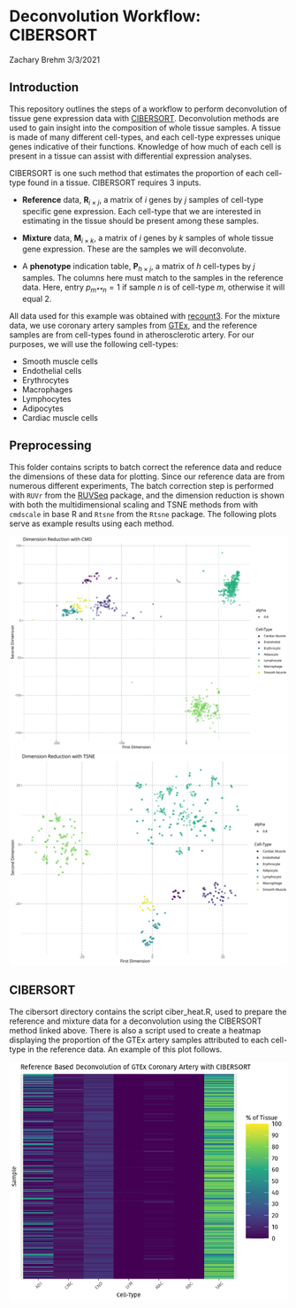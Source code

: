 Deconvolution Workflow: CIBERSORT
================
Zachary Brehm
3/3/2021

## Introduction

This repository outlines the steps of a workflow to perform
deconvolution of tissue gene expression data with
[CIBERSORT](https://cibersort.stanford.edu/). Deconvolution methods are
used to gain insight into the composition of whole tissue samples. A
tissue is made of many different cell-types, and each cell-type
expresses unique genes indicative of their functions. Knowledge of how
much of each cell is present in a tissue can assist with differential
expression analyses.

CIBERSORT is one such method that estimates the proportion of each
cell-type found in a tissue. CIBERSORT requires 3 inputs.

-   **Reference** data, **R**<sub>*i* × *j*</sub>, a matrix of *i* genes
    by *j* samples of cell-type specific gene expression. Each cell-type
    that we are interested in estimating in the tissue should be present
    among these samples.

-   **Mixture** data, **M**<sub>*i* × *k*</sub>, a matrix of *i* genes
    by *k* samples of whole tissue gene expression. These are the
    samples we will deconvolute.

-   A **phenotype** indication table, **P**<sub>*h* × *j*</sub>, a
    matrix of *h* cell-types by *j* samples. The columns here must match
    to the samples in the reference data. Here, entry
    *p*<sub>*m**n*</sub> = 1 if sample *n* is of cell-type *m*,
    otherwise it will equal 2.

All data used for this example was obtained with
[recount3](https://bioconductor.org/packages/release/bioc/html/recount3.html).
For the mixture data, we use coronary artery samples from
[GTEx](https://www.gtexportal.org/home/), and the reference samples are
from cell-types found in atherosclerotic artery. For our purposes, we
will use the following cell-types:

-   Smooth muscle cells
-   Endothelial cells
-   Erythrocytes
-   Macrophages
-   Lymphocytes
-   Adipocytes
-   Cardiac muscle cells

## Preprocessing

This folder contains scripts to batch correct the reference data and
reduce the dimensions of these data for plotting. Since our reference
data are from numerous different experiments, The batch correction step
is performed with `RUVr` from the
[RUVSeq](https://bioconductor.org/packages/release/bioc/html/RUVSeq.html)
package, and the dimension reduction is shown with both the
multidimensional scaling and TSNE methods from with `cmdscale` in base R
and `Rtsne` from the `Rtsne` package. The following plots serve as
example results using each method.

![](images/gg_cmd.svg) ![](images/gg_tsne.svg)

## CIBERSORT

The cibersort directory contains the script ciber\_heat.R, used to
prepare the reference and mixture data for a deconvolution using the
CIBERSORT method linked above. There is also a script used to create a
heatmap displaying the proportion of the GTEx artery samples attributed
to each cell-type in the reference data. An example of this plot
follows.

![](images/gg_ciberHeat.png)

